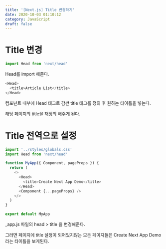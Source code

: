 ```yaml
---
title: '[Next.js] Title 변경하기'
date: 2020-10-03 01:10:12
category: JavaScript
draft: false
---
```


# Title 변경

```js
import Head from 'next/head'
```

Head를 import 해준다.

```js
<Head>
  <title>Article List</title>
</Head>
```

컴포넌트 내부에 Head 태그로 감싼 title 태그를 정의 후 원하는 타이틀을 넣는다.

해당 페이지의 title을 재정의 해주게 된다.

# Title 전역으로 설정

```js
import '../styles/globals.css'
import Head from 'next/head'

function MyApp({ Component, pageProps }) {
  return (
    <>
      <Head>
        <title>Create Next App Demo</title>
      </Head>
      <Component {...pageProps} />
    </>
  )
}

export default MyApp
```

\_app.js 파일의 head > title 을 변경해준다.

그러면 페이지에 title 설정이 되어있지않는 모든 페이지들은 Create Next App Demo 라는 타이틀을 보게된다.
